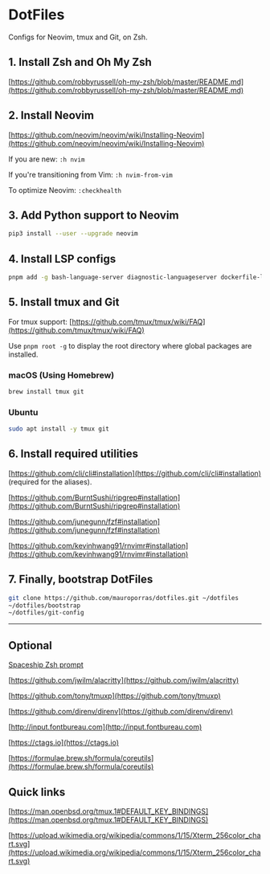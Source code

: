 # DotFiles

Configs for Neovim, tmux and Git, on Zsh.

## 1. Install Zsh and Oh My Zsh

[https://github.com/robbyrussell/oh-my-zsh/blob/master/README.md](https://github.com/robbyrussell/oh-my-zsh/blob/master/README.md)

## 2. Install Neovim

[https://github.com/neovim/neovim/wiki/Installing-Neovim](https://github.com/neovim/neovim/wiki/Installing-Neovim)

If you are new: `:h nvim`

If you're transitioning from Vim: `:h nvim-from-vim`

To optimize Neovim: `:checkhealth`

## 3. Add Python support to Neovim

```bash
pip3 install --user --upgrade neovim
```

## 4. Install LSP configs

```bash
pnpm add -g bash-language-server diagnostic-languageserver dockerfile-language-server-nodejs neovim prettier stylelint-lsp svelte-language-server tailwindcss-language-server typescript typescript-language-server vscode-langservers-extracted yaml-language-server
```

## 5. Install tmux and Git

For tmux support: [https://github.com/tmux/tmux/wiki/FAQ](https://github.com/tmux/tmux/wiki/FAQ)

Use `pnpm root -g` to display the root directory where global packages are installed.

### macOS (Using Homebrew)

```bash
brew install tmux git
```

### Ubuntu

```bash
sudo apt install -y tmux git
```

## 6. Install required utilities

[https://github.com/cli/cli#installation](https://github.com/cli/cli#installation)
(required for the aliases).

[https://github.com/BurntSushi/ripgrep#installation](https://github.com/BurntSushi/ripgrep#installation)

[https://github.com/junegunn/fzf#installation](https://github.com/junegunn/fzf#installation)

[https://github.com/kevinhwang91/rnvimr#installation](https://github.com/kevinhwang91/rnvimr#installation)

## 7. Finally, bootstrap DotFiles

```bash
git clone https://github.com/mauroporras/dotfiles.git ~/dotfiles
~/dotfiles/bootstrap
~/dotfiles/git-config
```

---

## Optional

[Spaceship Zsh prompt](https://github.com/spaceship-prompt/spaceship-prompt#installing)

[https://github.com/jwilm/alacritty](https://github.com/jwilm/alacritty)

[https://github.com/tony/tmuxp](https://github.com/tony/tmuxp)

[https://github.com/direnv/direnv](https://github.com/direnv/direnv)

[http://input.fontbureau.com](http://input.fontbureau.com)

[https://ctags.io](https://ctags.io)

[https://formulae.brew.sh/formula/coreutils](https://formulae.brew.sh/formula/coreutils)

## Quick links

[https://man.openbsd.org/tmux.1#DEFAULT_KEY_BINDINGS](https://man.openbsd.org/tmux.1#DEFAULT_KEY_BINDINGS)

[https://upload.wikimedia.org/wikipedia/commons/1/15/Xterm_256color_chart.svg](https://upload.wikimedia.org/wikipedia/commons/1/15/Xterm_256color_chart.svg)
